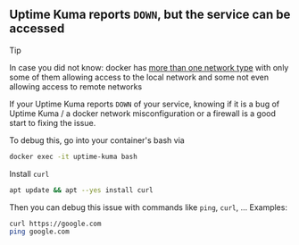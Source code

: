 
## Uptime Kuma reports `DOWN`, but the service can be accessed

> [!TIP]
> In case you did not know: 
> docker has [more than one network type](https://youtu.be/bKFMS5C4CG0) with only some of them allowing access to the local network and some not even allowing access to remote networks

If your Uptime Kuma reports `DOWN` of your service, knowing if it is a bug of Uptime Kuma / a docker network misconfiguration or a firewall is a good start to fixing the issue.

To debug this, go into your container's bash via

```bash
docker exec -it uptime-kuma bash
```

Install `curl`

```bash
apt update && apt --yes install curl
```

Then you can debug this issue with commands like `ping`, `curl`, ...
Examples:

```bash
curl https://google.com
ping google.com
```
